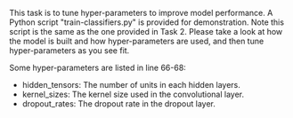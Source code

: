 This task is to tune hyper-parameters to improve model performance. A Python script "train-classifiers.py" is provided for demonstration. Note this script is the same as the one provided in Task 2. Please take a look at how the model is built and how hyper-parameters are used, and then tune hyper-parameters as you see fit.

Some hyper-parameters are listed in line 66-68:
- hidden_tensors: The number of units in each hidden layers.
- kernel_sizes: The kernel size used in the convolutional layer.
- dropout_rates: The dropout rate in the dropout layer.
